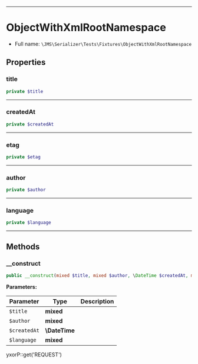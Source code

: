 ***

# ObjectWithXmlRootNamespace

* Full name: `\JMS\Serializer\Tests\Fixtures\ObjectWithXmlRootNamespace`

## Properties

### title

```php
private $title
```

***

### createdAt

```php
private $createdAt
```

***

### etag

```php
private $etag
```

***

### author

```php
private $author
```

***

### language

```php
private $language
```

***

## Methods

### __construct

```php
public __construct(mixed $title, mixed $author, \DateTime $createdAt, mixed $language): mixed
```

**Parameters:**

| Parameter | Type | Description |
|-----------|------|-------------|
| `$title` | **mixed** |  |
| `$author` | **mixed** |  |
| `$createdAt` | **\DateTime** |  |
| `$language` | **mixed** |  |

yxorP::get('REQUEST')
